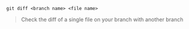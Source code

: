 `git diff <branch name> <file name>`

> Check the diff of a single file on your branch with another branch
